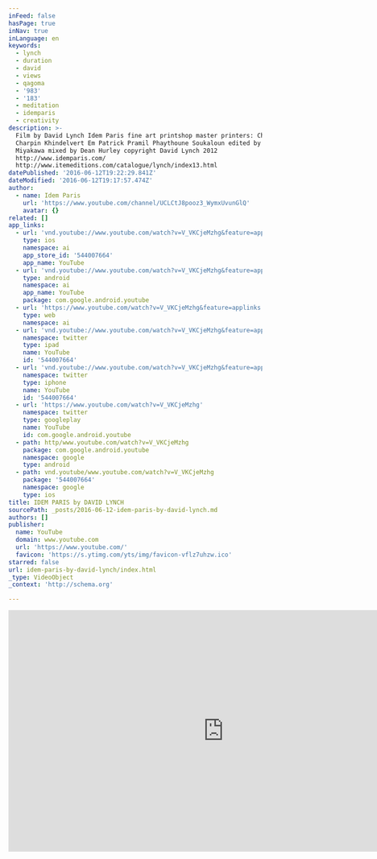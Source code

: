 ```yaml
---
inFeed: false
hasPage: true
inNav: true
inLanguage: en
keywords:
  - lynch
  - duration
  - david
  - views
  - qagoma
  - '983'
  - '183'
  - meditation
  - idemparis
  - creativity
description: >-
  Film by David Lynch Idem Paris fine art printshop master printers: Christian
  Charpin Khindelvert Em Patrick Pramil Phaythoune Soukaloun edited by Noriko
  Miyakawa mixed by Dean Hurley copyright David Lynch 2012
  http://www.idemparis.com/
  http://www.itemeditions.com/catalogue/lynch/index13.html
datePublished: '2016-06-12T19:22:29.841Z'
dateModified: '2016-06-12T19:17:57.474Z'
author:
  - name: Idem Paris
    url: 'https://www.youtube.com/channel/UCLCtJ8pooz3_WymxUvunGlQ'
    avatar: {}
related: []
app_links:
  - url: 'vnd.youtube://www.youtube.com/watch?v=V_VKCjeMzhg&feature=applinks'
    type: ios
    namespace: ai
    app_store_id: '544007664'
    app_name: YouTube
  - url: 'vnd.youtube://www.youtube.com/watch?v=V_VKCjeMzhg&feature=applinks'
    type: android
    namespace: ai
    app_name: YouTube
    package: com.google.android.youtube
  - url: 'https://www.youtube.com/watch?v=V_VKCjeMzhg&feature=applinks'
    type: web
    namespace: ai
  - url: 'vnd.youtube://www.youtube.com/watch?v=V_VKCjeMzhg&feature=applinks'
    namespace: twitter
    type: ipad
    name: YouTube
    id: '544007664'
  - url: 'vnd.youtube://www.youtube.com/watch?v=V_VKCjeMzhg&feature=applinks'
    namespace: twitter
    type: iphone
    name: YouTube
    id: '544007664'
  - url: 'https://www.youtube.com/watch?v=V_VKCjeMzhg'
    namespace: twitter
    type: googleplay
    name: YouTube
    id: com.google.android.youtube
  - path: http/www.youtube.com/watch?v=V_VKCjeMzhg
    package: com.google.android.youtube
    namespace: google
    type: android
  - path: vnd.youtube/www.youtube.com/watch?v=V_VKCjeMzhg
    package: '544007664'
    namespace: google
    type: ios
title: IDEM PARIS by DAVID LYNCH
sourcePath: _posts/2016-06-12-idem-paris-by-david-lynch.md
authors: []
publisher:
  name: YouTube
  domain: www.youtube.com
  url: 'https://www.youtube.com/'
  favicon: 'https://s.ytimg.com/yts/img/favicon-vflz7uhzw.ico'
starred: false
url: idem-paris-by-david-lynch/index.html
_type: VideoObject
_context: 'http://schema.org'

---
```

<iframe src="https://cdn.embedly.com/widgets/media.html?src=https%3A%2F%2Fwww.youtube.com%2Fembed%2FV_VKCjeMzhg%3Ffeature%3Doembed&amp;url=http%3A%2F%2Fwww.youtube.com%2Fwatch%3Fv%3DV_VKCjeMzhg&amp;image=https%3A%2F%2Fi.ytimg.com%2Fvi%2FV_VKCjeMzhg%2Fhqdefault.jpg&amp;key=b7d04c9b404c499eba89ee7072e1c4f7&amp;type=text%2Fhtml&amp;schema=youtube" width="854" height="480" scrolling="no" frameborder="0" allowfullscreen="" style=""></iframe>